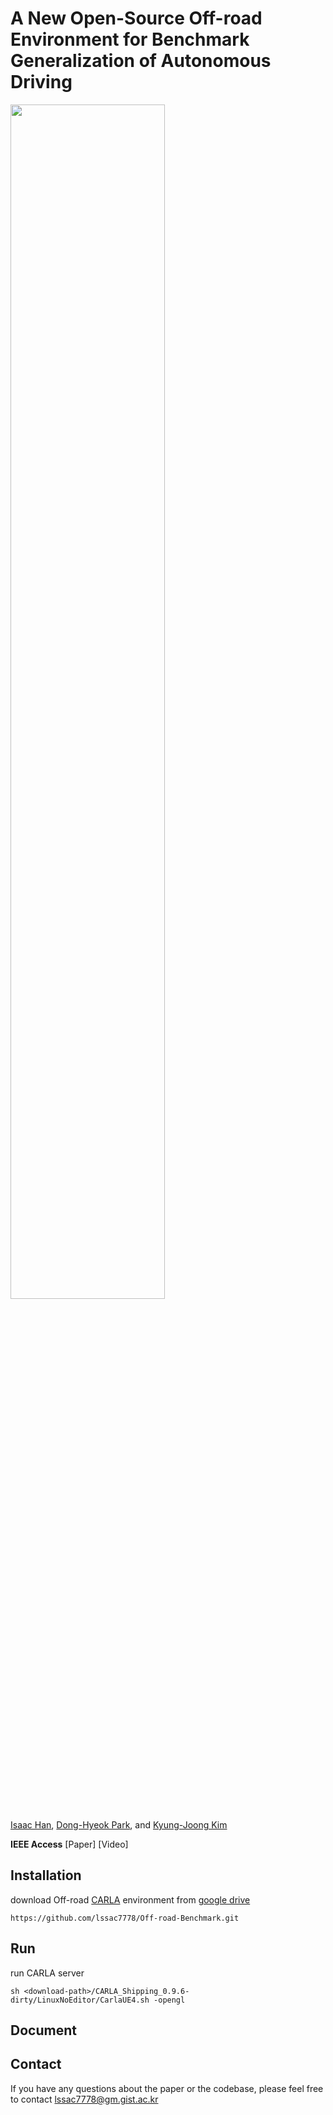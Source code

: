 # A New Open-Source Off-road Environment for Benchmark Generalization of Autonomous Driving

<img src = "https://user-images.githubusercontent.com/31644153/134851472-477c60e0-f1f7-4c16-8faf-efb1197ede1d.png" width="70%" height="70%">

[Isaac Han](https://github.com/lssac7778), [Dong-Hyeok Park](https://github.com/bhappy10), and [Kyung-Joong Kim](https://cilab.gist.ac.kr/hp/current-member/)

**IEEE Access** \[Paper\] \[Video\]

## Installation

download Off-road [CARLA](https://github.com/carla-simulator/carla) environment from [google drive](https://drive.google.com/file/d/1VqWp9lU5ysT1Pf9Z8Gm_y0rikp2vkgXO/view?usp=sharing)
```
https://github.com/lssac7778/Off-road-Benchmark.git
```


## Run
run CARLA server
```
sh <download-path>/CARLA_Shipping_0.9.6-dirty/LinuxNoEditor/CarlaUE4.sh -opengl
```

## Document

## Contact
If you have any questions about the paper or the codebase, please feel free to contact lssac7778@gm.gist.ac.kr

